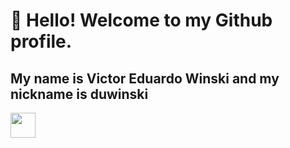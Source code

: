 # 👋 Hello! Welcome to my Github profile.
## My name is Victor Eduardo Winski and my nickname is duwinski
<img src="https://cdn.jsdelivr.net/gh/devicons/devicon/icons/git/git-original.svg" width="40" height="40"/>
<div>
